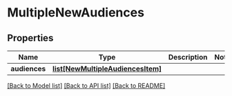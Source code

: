 # MultipleNewAudiences

## Properties
Name | Type | Description | Notes
------------ | ------------- | ------------- | -------------
**audiences** | [**list[NewMultipleAudiencesItem]**](NewMultipleAudiencesItem.md) |  | 

[[Back to Model list]](../README.md#documentation-for-models) [[Back to API list]](../README.md#documentation-for-api-endpoints) [[Back to README]](../README.md)


